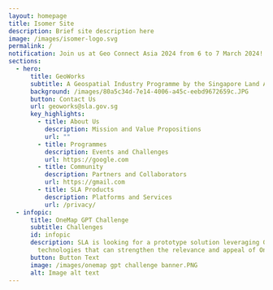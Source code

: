 ```yaml
---
layout: homepage
title: Isomer Site
description: Brief site description here
image: /images/isomer-logo.svg
permalink: /
notification: Join us at Geo Connect Asia 2024 from 6 to 7 March 2024!
sections:
  - hero:
      title: GeoWorks
      subtitle: A Geospatial Industry Programme by the Singapore Land Authority
      background: /images/80a5c34d-7e14-4006-a45c-eebd9672659c.JPG
      button: Contact Us
      url: geoworks@sla.gov.sg
      key_highlights:
        - title: About Us
          description: Mission and Value Propositions
          url: ""
        - title: Programmes
          description: Events and Challenges
          url: https://google.com
        - title: Community
          description: Partners and Collaborators
          url: https://gmail.com
        - title: SLA Products
          description: Platforms and Services
          url: /privacy/
  - infopic:
      title: OneMap GPT Challenge
      subtitle: Challenges
      id: infopic
      description: SLA is looking for a prototype solution leveraging Generative AI
        technologies that can strengthen the relevance and appeal of OneMap.
      button: Button Text
      image: /images/onemap gpt challenge banner.PNG
      alt: Image alt text
---
```

